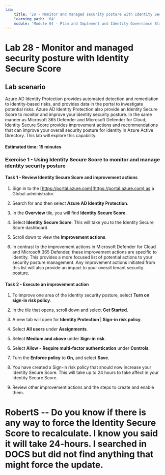 ```yaml
---
lab:
    title: '28 - Monitor and managed security posture with Identity Secure Score'
    learning path: '04'
    module: 'Module 04 - Plan and Implement and Identity Governance Strategy'
---
```


# Lab 28 - Monitor and managed security posture with Identity Secure Score

## Lab scenario

Azure AD Identity Protection provides automated detection and remediation to identity-based risks, and provides data in the portal to investigate potential risks. Azure AD Identity Protection also provide an Identity Secure Score to monitor and improve your identity security posture.  In the same manner as Microsoft 365 Defender and Microsoft Defender for Cloud, Identity Secure Score provides improvement actions and recommendations that can improve your overall security posture for identity in Azure Active Directory.  This lab will explore this capability. 

#### Estimated time: 15 minutes

### Exercise 1 - Using Identity Secure Score to monitor and manage identity security posture

#### Task 1 - Review Identity Secure Score and improvement actions

1. Sign in to the [https://portal.azure.com](https://portal.azure.com) as a Global administrator.

1. Search for and then select **Azure AD Identity Protection**.

1. In the **Overview** tile, you will find **Identity Secure Score**.

1. Select **Identity Secure Score**.  This will take you to the Identity Secure Score dashboard.

1. Scroll down to view the **Improvement actions**.

1. In contrast to the improvement actions in Microsoft Defender for Cloud and Microsoft 365 Defender, these improvement actions are specific to identity.  This provides a more focused list of potential actions to your security posture management.  Any improvement actions initiated from this list will also provide an impact to your overall tenant security posture. 

#### Task 2 - Execute an improvement action

1. To improve one area of the identity security posture, select **Turn on sign-in risk policy**.

1. In the tile that opens, scroll down and select **Get Started**.

1. A new tab will open for **Identity Protection | Sign-in risk policy**.

1. Select **All users** under **Assignments**.

1. Select **Medium and above** under **Sign-in risk**.

1. Select **Allow** - **Require multi-factor authentication** under **Controls**.

1. Turn the **Enforce policy** to **On**, and select **Save**.

1. You have created a Sign-in risk policy that should now increase your Identity Secure Score.  This will take up to 24 hours to take affect in your Identity Secure Score.

1. Review other improvement actions and the steps to create and enable them.

# RobertS -- Do you know if there is any way to force the Identity Secure Score to recalculate.  I know you said it will take 24-hours.  I searched in DOCS but did not find anything that might force the update.

